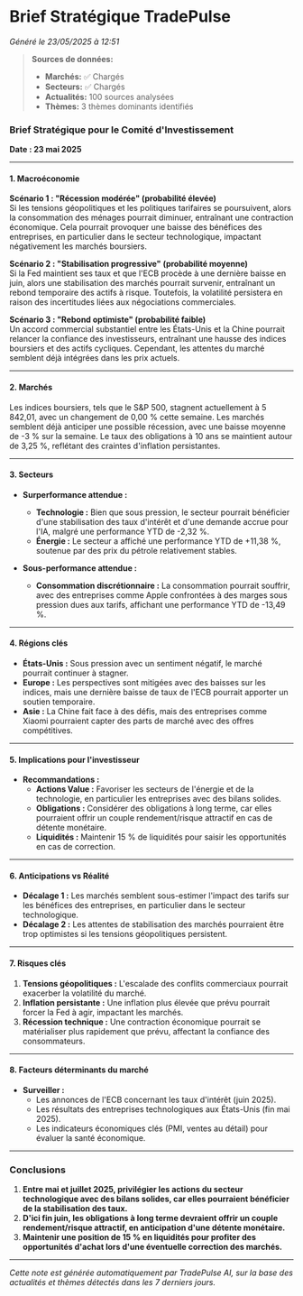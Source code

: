 # Brief Stratégique TradePulse

*Généré le 23/05/2025 à 12:51*

> **Sources de données:**
> - **Marchés:** ✅ Chargés
> - **Secteurs:** ✅ Chargés
> - **Actualités:** 100 sources analysées
> - **Thèmes:** 3 thèmes dominants identifiés

### Brief Stratégique pour le Comité d'Investissement

**Date : 23 mai 2025**

---

#### 1. Macroéconomie

**Scénario 1 : "Récession modérée" (probabilité élevée)**  
Si les tensions géopolitiques et les politiques tarifaires se poursuivent, alors la consommation des ménages pourrait diminuer, entraînant une contraction économique. Cela pourrait provoquer une baisse des bénéfices des entreprises, en particulier dans le secteur technologique, impactant négativement les marchés boursiers.

**Scénario 2 : "Stabilisation progressive" (probabilité moyenne)**  
Si la Fed maintient ses taux et que l'ECB procède à une dernière baisse en juin, alors une stabilisation des marchés pourrait survenir, entraînant un rebond temporaire des actifs à risque. Toutefois, la volatilité persistera en raison des incertitudes liées aux négociations commerciales.

**Scénario 3 : "Rebond optimiste" (probabilité faible)**  
Un accord commercial substantiel entre les États-Unis et la Chine pourrait relancer la confiance des investisseurs, entraînant une hausse des indices boursiers et des actifs cycliques. Cependant, les attentes du marché semblent déjà intégrées dans les prix actuels.

---

#### 2. Marchés

Les indices boursiers, tels que le S&P 500, stagnent actuellement à 5 842,01, avec un changement de 0,00 % cette semaine. Les marchés semblent déjà anticiper une possible récession, avec une baisse moyenne de -3 % sur la semaine. Le taux des obligations à 10 ans se maintient autour de 3,25 %, reflétant des craintes d'inflation persistantes.

---

#### 3. Secteurs

- **Surperformance attendue :**  
  - **Technologie :** Bien que sous pression, le secteur pourrait bénéficier d'une stabilisation des taux d'intérêt et d'une demande accrue pour l'IA, malgré une performance YTD de -2,32 %.
  - **Énergie :** Le secteur a affiché une performance YTD de +11,38 %, soutenue par des prix du pétrole relativement stables.

- **Sous-performance attendue :**  
  - **Consommation discrétionnaire :** La consommation pourrait souffrir, avec des entreprises comme Apple confrontées à des marges sous pression dues aux tarifs, affichant une performance YTD de -13,49 %.

---

#### 4. Régions clés

- **États-Unis :** Sous pression avec un sentiment négatif, le marché pourrait continuer à stagner.
- **Europe :** Les perspectives sont mitigées avec des baisses sur les indices, mais une dernière baisse de taux de l'ECB pourrait apporter un soutien temporaire.
- **Asie :** La Chine fait face à des défis, mais des entreprises comme Xiaomi pourraient capter des parts de marché avec des offres compétitives.

---

#### 5. Implications pour l'investisseur

- **Recommandations :**  
  - **Actions Value :** Favoriser les secteurs de l'énergie et de la technologie, en particulier les entreprises avec des bilans solides.
  - **Obligations :** Considérer des obligations à long terme, car elles pourraient offrir un couple rendement/risque attractif en cas de détente monétaire.
  - **Liquidités :** Maintenir 15 % de liquidités pour saisir les opportunités en cas de correction.

---

#### 6. Anticipations vs Réalité

- **Décalage 1 :** Les marchés semblent sous-estimer l'impact des tarifs sur les bénéfices des entreprises, en particulier dans le secteur technologique.
- **Décalage 2 :** Les attentes de stabilisation des marchés pourraient être trop optimistes si les tensions géopolitiques persistent.

---

#### 7. Risques clés

1. **Tensions géopolitiques :** L'escalade des conflits commerciaux pourrait exacerber la volatilité du marché.
2. **Inflation persistante :** Une inflation plus élevée que prévu pourrait forcer la Fed à agir, impactant les marchés.
3. **Récession technique :** Une contraction économique pourrait se matérialiser plus rapidement que prévu, affectant la confiance des consommateurs.

---

#### 8. Facteurs déterminants du marché

- **Surveiller :**  
  - Les annonces de l'ECB concernant les taux d'intérêt (juin 2025).
  - Les résultats des entreprises technologiques aux États-Unis (fin mai 2025).
  - Les indicateurs économiques clés (PMI, ventes au détail) pour évaluer la santé économique.

---

### Conclusions

1. **Entre mai et juillet 2025, privilégier les actions du secteur technologique avec des bilans solides, car elles pourraient bénéficier de la stabilisation des taux.**
2. **D'ici fin juin, les obligations à long terme devraient offrir un couple rendement/risque attractif, en anticipation d'une détente monétaire.**
3. **Maintenir une position de 15 % en liquidités pour profiter des opportunités d'achat lors d'une éventuelle correction des marchés.**

---

*Cette note est générée automatiquement par TradePulse AI, sur la base des actualités et thèmes détectés dans les 7 derniers jours.*
